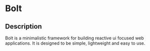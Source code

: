 # Bolt

## Description

Bolt is a minimalistic framework for building reactive ui focused web applications. It is designed to be simple, lightweight and easy to use.
